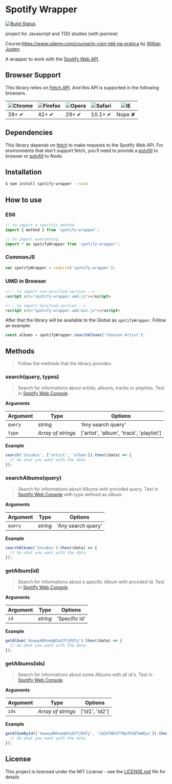 # Spotify Wrapper

[![Build Status](https://travis-ci.org/siulAvila/spotify-wrapper.svg?branch=master)](https://travis-ci.org/siulAvila/spotify-wrapper)

project for Javascript and TDD studies (with jasmine)

Course:https://www.udemy.com/course/js-com-tdd-na-pratica by [Willian Justen](https://github.com/willianjusten/)

A wrapper to work with the [Spotify Web API](https://developer.spotify.com/web-api/).

## Browser Support

This library relies on [Fetch API](https://fetch.spec.whatwg.org/). And this API is supported in the following browsers.

| ![Chrome](https://cloud.githubusercontent.com/assets/398893/3528328/23bc7bc4-078e-11e4-8752-ba2809bf5cce.png) | ![Firefox](https://cloud.githubusercontent.com/assets/398893/3528329/26283ab0-078e-11e4-84d4-db2cf1009953.png) | ![Opera](https://cloud.githubusercontent.com/assets/398893/3528330/27ec9fa8-078e-11e4-95cb-709fd11dac16.png) | ![Safari](https://cloud.githubusercontent.com/assets/398893/3528331/29df8618-078e-11e4-8e3e-ed8ac738693f.png) | ![IE](https://cloud.githubusercontent.com/assets/398893/3528325/20373e76-078e-11e4-8e3a-1cb86cf506f0.png) |
| ------------------------------------------------------------------------------------------------------------- | -------------------------------------------------------------------------------------------------------------- | ------------------------------------------------------------------------------------------------------------ | ------------------------------------------------------------------------------------------------------------- | --------------------------------------------------------------------------------------------------------- |
| 39+ ✔                                                                                                         | 42+ ✔                                                                                                          | 29+ ✔                                                                                                        | 10.1+ ✔                                                                                                       | Nope ✘                                                                                                    |

## Dependencies

This library depends on [fetch](https://fetch.spec.whatwg.org/) to make requests to the Spotify Web API. For environments that don't support fetch, you'll need to provide a [polyfill](https://github.com/github/fetch) to browser or [polyfill](https://github.com/bitinn/node-fetch) to Node.

## Installation

```sh
$ npm install spotify-wrapper --save
```

## How to use

### ES6

```js
// to import a specific method
import { method } from 'spotify-wrapper';

// to import everything
import * as spotifyWrapper from 'spotify-wrapper';
```

### CommonJS

```js
var spotifyWrapper = require('spotify-wrapper');
```

### UMD in Browser

```html
<!-- to import non-minified version -->
<script src="spotify-wrapper.umd.js"></script>

<!-- to import minified version -->
<script src="spotify-wrapper.umd.min.js"></script>
```

After that the library will be available to the Global as `spotifyWrapper`. Follow an example:

```js
const albums = spotifyWrapper.searchAlbums('Choosen Artist');
```

## Methods

> Follow the methods that the library provides.

### search(query, types)

> Search for informations about artists, albums, tracks or playlists. Test in [Spotify Web Console](https://developer.spotify.com/web-api/console/get-search-item/).

**Arguments**

| Argument | Type               | Options                                  |
| -------- | ------------------ | ---------------------------------------- |
| `query`  | _string_           | 'Any search query'                       |
| `type`   | _Array of strings_ | ['artist', 'album', 'track', 'playlist'] |

**Example**

```js
search('Incubus', ['artist', 'album']).then((data) => {
  // do what you want with the data
});
```

### searchAlbums(query)

> Search for informations about Albums with provided query. Test in [Spotify Web Console](https://developer.spotify.com/web-api/console/get-search-item/) with type defined as _album_.

**Arguments**

| Argument | Type     | Options            |
| -------- | -------- | ------------------ |
| `query`  | _string_ | 'Any search query' |

**Example**

```js
searchAlbums('Incubus').then((data) => {
  // do what you want with the data
});
```

### getAlbum(id)

> Search for informations about a specific Album with provided id. Test in [Spotify Web Console](https://developer.spotify.com/web-api/console/get-album/).

**Arguments**

| Argument | Type     | Options       |
| -------- | -------- | ------------- |
| `id`     | _string_ | 'Specific id' |

**Example**

```js
getAlbum('4aawyAB9vmqN3uQ7FjRGTy').then((data) => {
  // do what you want with the data
});
```

### getAlbums(ids)

> Search for informations about some Albums with all id's. Test in [Spotify Web Console](https://developer.spotify.com/web-api/console/get-several-albums/).

**Arguments**

| Argument | Type               | Options        |
| -------- | ------------------ | -------------- |
| `ids`    | _Array of strings_ | ['id1', 'id2'] |

**Example**

```js
getAlbumById(['4aawyAB9vmqN3uQ7FjRGTy', '1A2GTWGtFfWp7KSQTwWOyo']).then((data) => {
  // do what you want with the data
});
```

## License

This project is licensed under the MIT License - see the [LICENSE.md](LICENSE.md) file for details
